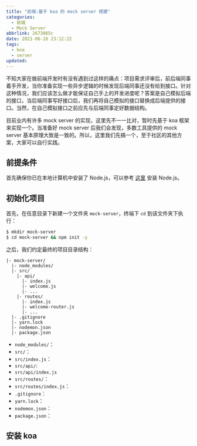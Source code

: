 ```yaml
---
title: "前端:基于 koa 的 mock server 搭建"
categories:
  - 前端
  - Mock Server
abbrlink: 2673865c
date: 2021-06-16 23:12:22
tags:
  - koa
  - server
updated:
---
```


不知大家在做前端开发时有没有遇到过这样的痛点：项目需求评审后，前后端同事着手开发，当你准备实现一些异步逻辑的时候发现后端同事还没有给到接口。针对这种情况，我们应该怎么做才能保证自己手上的开发进度呢？答案是自己模拟后端的接口，当后端同事写好接口后，我们再将自己模拟的接口替换成后端提供的接口。当然，在自己模拟接口之前应先与后端同事定好数据结构。

目前业内有许多 mock server 的实现，这里先不一一比对，暂时先基于 koa 框架来实现一个。当准备好 mock server 后我们会发现，多数工具提供的 mock server 基本原理大致是一致的。所以，这里我们先搞一个，至于社区的其他方案，大家可以自行实践。

<!-- more -->

## 前提条件

首先确保你已在本地计算机中安装了 Node.js，可以参考 [这里](/post/ad163972/) 安装 Node.js。

## 初始化项目

首先，在任意目录下新建一个文件夹 `mock-server`，终端下 `cd` 到该文件夹下执行：

```bash
$ mkdir mock-server
$ cd mock-server && npm init -y
```

之后，我们约定最终的项目目录结构：

```none
|- mock-server/
  |- node_modules/
  |- src/
    |- api/
      |- index.js
      |- welcome.js
      |- ...
    |- routes/
      |- index.js
      |- welcome-router.js
      |- ...
  |- .gitignore
  |- yarn.lock
  |- nodemon.json
  |- package.json
```

- `node_modules/`：
- `src/`：
- `src/index.js`：
- `src/api/`:
- `src/api/index.js`
- `src/routes/`：
- `src/routes/index.js`：
- `.gitignore`：
- `yarn.lock`：
- `nodemon.json`：
- `package.json`：

## 安装 koa
